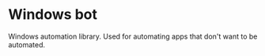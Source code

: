 # Windows bot

Windows automation library. Used for automating apps that don't want to be automated.
